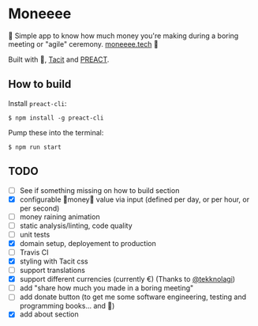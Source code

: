 # Moneeee

💸 Simple app to know how much money you're making during a boring meeting or "agile" ceremony. [moneeee.tech](https://moneeee.tech/) 💸

Built with 💖, [Tacit](https://yegor256.github.io/tacit/) and [PREACT](https://preactjs.com).

## How to build

Install `preact-cli`:
```
$ npm install -g preact-cli
```

Pump these into the terminal:
```
$ npm run start
```

## TODO

- [ ] See if something missing on how to build section
- [x] configurable 💸money💸 value via input (defined per day, or per hour, or per second)
- [ ] money raining animation
- [ ] static analysis/linting, code quality
- [ ] unit tests
- [x] domain setup, deployement to production
- [ ] Travis CI
- [x] styling with Tacit css
- [ ] support translations
- [x] support different currencies (currently €) (Thanks to [@tekknolagi](https://github.com/tekknolagi))
- [ ] add "share how much you made in a boring meeting"
- [ ] add donate button (to get me some software engineering, testing and programming books... and 🍕)
- [x] add about section

